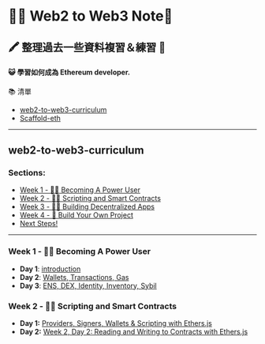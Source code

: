 # 👩‍💻 Web2 to Web3 Note🚀

## 🖍 整理過去一些資料複習＆練習 🏅
#### 😺 學習如何成為 Ethereum developer.

📚  清單
- [web2-to-web3-curriculum](https://github.com/austintgriffith/web2-to-web3-curriculum)
- [Scaffold-eth](https://github.com/scaffold-eth/scaffold-eth)

---
## web2-to-web3-curriculum
### Sections:
- [Week 1 - 👩‍🔬 Becoming A Power User](#week-1----becoming-a-power-user)
- [Week 2 - 👩‍🚀 Scripting and Smart Contracts](#week-2----scripting-and-smart-contracts)
- [Week 3 - 🧙‍♀️ Building Decentralized Apps](#week-3---%EF%B8%8F-building-decentralized-apps)
- [Week 4 - 🚢  Build Your Own Project](#week-4-----build-your-own-project)
- [Next Steps!](#next-steps)

---

### Week 1 - 👩‍🔬 Becoming A Power User
- **Day 1**: [introduction](./web2-to-web3-curriculum/Week1/introduction.md)
- **Day 2**: [Wallets, Transactions, Gas](./web2-to-web3-curriculum/Week1/week-Day2-notes.md)
- **Day 3**: [ENS, DEX, Identity, Inventory, Sybil](./web2-to-web3-curriculum/Week1/week-Day3-notes.md)


### Week 2 - 👩‍🚀 Scripting and Smart Contracts
  - **Day 1:** [Providers, Signers, Wallets & Scripting with Ethers.js](./web2-to-web3-curriculum/Week2/Day1/README.md)
  - **Day 2:** [Week 2, Day 2: Reading and Writing to Contracts with Ethers.js](./web2-to-web3-curriculum/Week2/Day2/README.md)